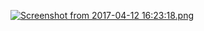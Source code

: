 [![Screenshot from 2017-04-12 16:23:18.png](https://s17.postimg.org/5kfdigzjj/Screenshot_from_2017-04-12_16_23_18.png)](https://postimg.org/image/5kfdigzjf/)
